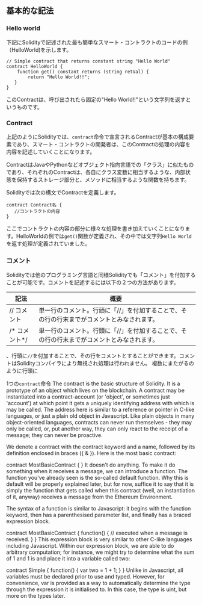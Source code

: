## 基本的な記法

### Hello world
下記にSolidityで記述された最も簡単なスマート・コントラクトのコードの例（HelloWorld)を示します。

``` plain
// Simple contract that returns constant string "Hello World"
contract HelloWorld {
    function get() constant returns (string retVal) {
        return "Hello World!!";
   }
}
```
このContractは、呼び出されたら固定の"Hello World!!"という文字列を返すというものです。

### Contract

上記のようにSolidityでは、`contract`命令で宣言されるContractが基本の構成要素であり、スマート・コントラクトの開発者は、このContractの処理の内容を内容を記述していくことになります。

ContractはJavaやPythonなどオブジェクト指向言語での「クラス」に似たものであり、それぞれのContractは、各自にクラス変数に相当するような、内部状態を保持するストレージ部分と、メソッドに相当するような関数を持ちます。

Solidityでは次の構文でContractを定義します。
```plain
contract Contract名 {
   //コントラクトの内容
}
```
ここでコントラクトの内容の部分に様々な処理を書き加えていくことになります。HelloWorldの例では`get()`関数が定義され、その中では文字列`Hello World`を返す処理が定義されていました。

### コメント
Solidityでは他のプログラミング言語と同様Solidityでも「コメント」を付加することが可能です。コメントを記述するには以下の２つの方法があります。

| 記法 | 概要 |
| -----   | -- |
| // コメント |単一行のコメント。行頭に「//」を付加することで、その行の行末までがコメントとみなされます。 |
| /\* コメント*/ |単一行のコメント。行頭に「//」を付加することで、その行の行末までがコメントとみなされます。 |

、行頭に`//`を付加することで、その行をコメントとすることができます。コメントはSolidityコンパイラにより無視され処理は行われません。
複数にまたがるのように行頭に


1つの`contract`命令
The contract is the basic structure of Solidity. It is a prototype of an object which lives on the blockchain. A contract may be instantiated into a contract-account (or 'object', or sometimes just 'account') at which point it gets a uniquely identifying address with which is may be called. The address here is similar to a reference or pointer in C-like languages, or just a plain old object in Javascript. Like plain objects in many object-oriented languages, contracts can never run themselves - they may only be called, or, put another way, they can only react to the receipt of a message; they can never be proactive.

We denote a contract with the contract keyword and a name, followed by its definition enclosed in braces ({ & }). Here is the most basic contract:

contract MostBasicContract {
}
It doesn't do anything. To make it do something when it receives a message, we can introduce a function. The function you've already seen is the so-called default function. Why this is default will be properly explained later, but for now, suffice it to say that it is simply the function that gets called when this contract (well, an instantiation of it, anyway) receives a message from the Ethereum Environment.

The syntax of a function is similar to Javascript: it begins with the function keyword, then has a parenthesised parameter list, and finally has a braced expression block.

contract MostBasicContract {
    function() {
        // executed when a message is received.
    }
}
This expression block is very similar to other C-like languages including Javascript. Within our expression block, we are able to do arbitrary computation; for instance, we might try to determine what the sum of 1 and 1 is and place it into a variable called two:

contract Simple {
    function() {
        var two = 1 + 1;
    }
}
Unlike in Javascript, all variables must be declared prior to use and typed. However, for convenience, var is provided as a way to automatically determine the type through the expression it is initialised to. In this case, the type is uint, but more on the types later.